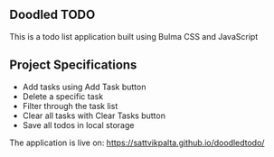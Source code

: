 ## Doodled TODO 
This is a todo list application built using Bulma CSS and JavaScript

## Project Specifications

- Add tasks using Add Task button
- Delete a specific task
- Filter through the task list
- Clear all tasks with Clear Tasks button
- Save all todos in local storage

The application is live on: https://sattvikpalta.github.io/doodledtodo/